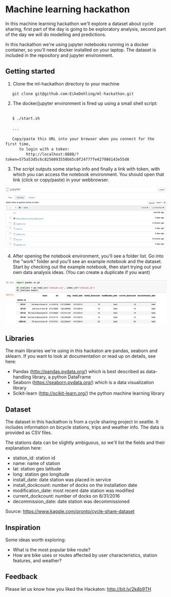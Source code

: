 # Machine learning hackathon

In this machine learning hackathon we'll explore a dataset about cycle sharing, first part of the day
is going to be exploratory analysis, second part of the day we will do modelling and predictions.

In this hackathon we're using jupyter notebooks running in a docker container, so you'll need docker
installed on your laptop. The dataset is included in the repository and jupyter environment.


## Getting started

1. Clone the ml-hackathon directory to your machine 

```
   git clone git@github.com:EikeDehling/ml-hackathon.git

```

2. The docker/jupyter environment is fired up using a small shell script:

```

   $ ./start.sh

   ...

   Copy/paste this URL into your browser when you connect for the first time,
      to login with a token:
         http://localhost:8888/?token=575a53d5c6c8256093550b65c0f24777fe427986143e55d8

```

3. The script outputs some startup info and finally a link with token, with which you can access the
notebook environment. You should open that link (click or copy/paste) in your webbrowser.

![Jupyter Home](https://github.com/EikeDehling/ml-hackathon/raw/master/jupyter-home.png "Jupyter Home")

4. After opening the notebook environment, you'll see a folder list. Go into the "work" folder and
you'll see an example notebook and the dataset. Start by checking out the example notebook, then
start trying out your own data analysis ideas. (You can create a duplicate if you want)

![Notebook](https://github.com/EikeDehling/ml-hackathon/raw/master/notebook.png "Notebook")


## Libraries

The main libraries we're using in this hackaton are pandas, seaborn and sklearn. If you want to look at
documentation or read up on details, see here:

- Pandas (http://pandas.pydata.org/) which is best described as data-handling library, a python DataFrame
- Seaborn (https://seaborn.pydata.org/) which is a data visualization library
- Scikit-learn (http://scikit-learn.org/) the python machine learning library

## Dataset

The dataset in this hackathon is from a cycle sharing project in seattle. It includes information on
bicycle stations, trips and weather info. The data is provided as CSV files.

The stations data can be slightly ambiguous, so we'll list the fields and their explanation here:
- station_id: station id
- name: name of station
- lat: station geo latitude
- long: station geo longitude
- install_date: date station was placed in service
- install_dockcount: number of docks on the installation date
- modification_date: most recent date station was modified
- current_dockcount: number of docks on 8/31/2016
- decommission_date: date station was decommissioned

Source: https://www.kaggle.com/pronto/cycle-share-dataset

## Inspiration

Some ideas worth exploring:

- What is the most popular bike route?
- How are bike uses or routes affected by user characteristics, station features, and weather?

## Feedback

Please let us know how you liked the Hackaton: http://bit.ly/2k4b9TH
